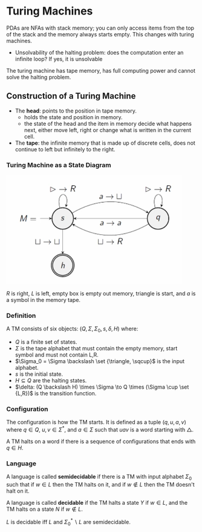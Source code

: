 # Turing Machines

PDAs are NFAs with stack memory; you can only access items from the top of the stack and the memory always starts empty. This changes with turing machines.

- Unsolvability of the halting problem: does the computation enter an infinite loop? If yes, it is unsolvable

The turing machine has tape memory, has full computing power and cannot solve the halting problem.

## Construction of a Turing Machine

- The **head**: points to the position in tape memory.
    - holds the state and position in memory.
    - the state of the head and the item in memory decide what happens next, either move left, right or change what is written in the current cell. 
- The **tape**: the infinite memory that is made up of discrete cells, does not continue to left but infinitely to the right.

### Turing Machine as a State Diagram

![](assets/2025-01-28-14-17-57.png)

$R$ is right, $L$ is left, empty box is empty out memory, triangle is start, and $a$ is a symbol in the memory tape.


### Definition

A TM consists of six objects: $(Q, \Sigma, \Sigma _0, s, \delta, H)$ where:

- $Q$ is a finite set of states.
- $\Sigma$ is the tape alphabet that must contain the empty memory, start symbol and must not contain L,R. 
- $\Sigma_0 = \Sigma \backslash \set {\triangle, \sqcup}$ is the input alphabet.
- $s$ is the initial state.
- $H \subseteq Q$ are the halting states.
- $\delta: (Q \backslash H) \times \Sigma \to Q \times (\Sigma \cup \set {L,R})$ is the transition function.

### Configuration

The configuration is how the TM starts. It is defined as a tuple $(q,u,a,v)$ where $q \in Q$, $u, v \in \Sigma ^*$, and $a \in \Sigma$ such that $uav$ is a word starting with $\triangle$. 

A TM halts on a word if there is a sequence of configurations that ends with $q \in H$. 

### Language

A language is called **semidecidable** if there is a TM with input alphabet $\Sigma _0$ such that if $w \in L$ then the TM halts on it, and if $w \notin L$ then the TM doesn't halt on it. 

A language is called **decidable** if the TM halts a state $Y$ if $w \in L$, and the TM halts on a state $N$ if $w \notin L$. 

$L$ is decidable iff $L$ and $\Sigma ^* _0 \backslash L$ are semidecidable. 